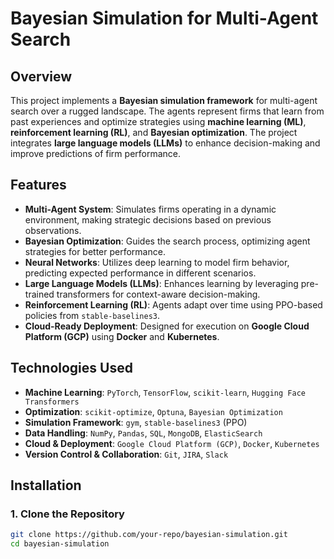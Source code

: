 # Bayesian Simulation for Multi-Agent Search  

## Overview  
This project implements a **Bayesian simulation framework** for multi-agent search over a rugged landscape. The agents represent firms that learn from past experiences and optimize strategies using **machine learning (ML)**, **reinforcement learning (RL)**, and **Bayesian optimization**. The project integrates **large language models (LLMs)** to enhance decision-making and improve predictions of firm performance.

## Features  
- **Multi-Agent System**: Simulates firms operating in a dynamic environment, making strategic decisions based on previous observations.  
- **Bayesian Optimization**: Guides the search process, optimizing agent strategies for better performance.  
- **Neural Networks**: Utilizes deep learning to model firm behavior, predicting expected performance in different scenarios.  
- **Large Language Models (LLMs)**: Enhances learning by leveraging pre-trained transformers for context-aware decision-making.  
- **Reinforcement Learning (RL)**: Agents adapt over time using PPO-based policies from `stable-baselines3`.  
- **Cloud-Ready Deployment**: Designed for execution on **Google Cloud Platform (GCP)** using **Docker** and **Kubernetes**.  

## Technologies Used  
- **Machine Learning**: `PyTorch`, `TensorFlow`, `scikit-learn`, `Hugging Face Transformers`  
- **Optimization**: `scikit-optimize`, `Optuna`, `Bayesian Optimization`  
- **Simulation Framework**: `gym`, `stable-baselines3` (PPO)  
- **Data Handling**: `NumPy`, `Pandas`, `SQL`, `MongoDB`, `ElasticSearch`  
- **Cloud & Deployment**: `Google Cloud Platform (GCP)`, `Docker`, `Kubernetes`  
- **Version Control & Collaboration**: `Git`, `JIRA`, `Slack`  

## Installation  
### 1. Clone the Repository  
```sh
git clone https://github.com/your-repo/bayesian-simulation.git
cd bayesian-simulation
